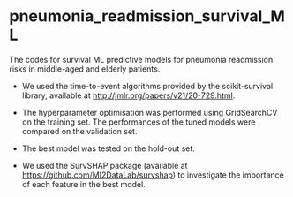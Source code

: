 # pneumonia_readmission_survival_ML

The codes for survival ML predictive models for pneumonia readmission risks in middle-aged and elderly patients. 

- We used the time-to-event algorithms provided by the scikit-survival library, available at http://jmlr.org/papers/v21/20-729.html.

- The hyperparameter optimisation was performed using GridSearchCV on the training set. The performances of the tuned models were compared on the validation set. 

- The best model was tested on the hold-out set.

- We used the SurvSHAP package (available at https://github.com/MI2DataLab/survshap) to investigate the importance of each feature in the best model. 
